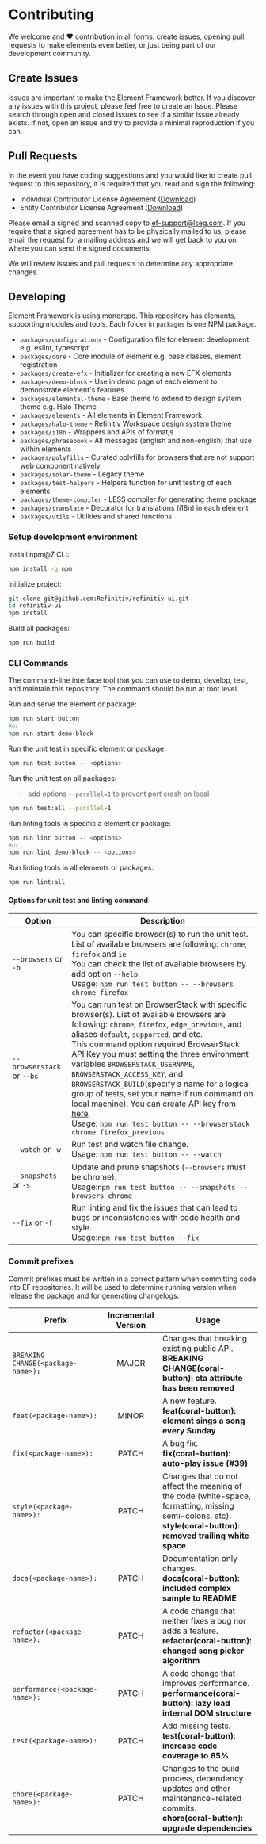 # Contributing

We welcome and ❤ contribution in all forms: create issues, opening pull requests to make elements even better, or just being part of our development community.

## Create Issues

Issues are important to make the Element Framework better. If you discover any issues with this project, please feel free to create an Issue.
Please search through open and closed issues to see if a similar issue already exists. If not, open an issue and try to provide a minimal reproduction if you can.

## Pull Requests

In the event you have coding suggestions and you would like to create pull request to this repository, it is required that you read and sign the following:

- Individual Contributor License Agreement ([Download](https://github.com/Refinitiv/refinitiv-ui/blob/v6/Workspace%20SDK%20Refinitiv-UI%20Individual%20Contributor%20License%20Agreement.pdf))
- Entity Contributor License Agreement ([Download](https://github.com/Refinitiv/refinitiv-ui/blob/v6/Workspace%20SDK%20Refinitiv-UI%20Entity%20Contributor%20License%20Agreement.pdf))

Please email a signed and scanned copy to [ef-support@lseg.com](mailto:ef-support@lseg.com). If you require that a signed agreement has to be physically mailed to us, please email the request for a mailing address and we will get back to you on where you can send the signed documents.

We will review issues and pull requests to determine any appropriate changes.

## Developing

Element Framework is using monorepo. This repository has elements, supporting modules and tools. Each folder in `packages` is one NPM package.

- `packages/configurations` - Configuration file for element development e.g. eslint, typescript
- `packages/core` - Core module of element e.g. base classes, element registration
- `packages/create-efx` - Initializer for creating a new EFX elements
- `packages/demo-block` - Use in demo page of each element to demonstrate element's features
- `packages/elemental-theme` - Base theme to extend to design system theme e.g. Halo Theme
- `packages/elements` - All elements in Element Framework
- `packages/halo-theme` - Refinitiv Workspace design system theme
- `packages/i18n` - Wrappers and APIs of formatjs
- `packages/phrasebook` - All messages (english and non-english) that use within elements
- `packages/polyfills` - Curated polyfills for browsers that are not support web component natively
- `packages/solar-theme` - Legacy theme
- `packages/test-helpers` - Helpers function for unit testing of each elements
- `packages/theme-compiler` - LESS compiler for generating theme package
- `packages/translate` - Decorator for translations (i18n) in each element
- `packages/utils` - Utilities and shared functions

### Setup development environment

Install npm@7 CLI:

```bash
npm install -g npm
```

Initialize project:

```bash
git clone git@github.com:Refinitiv/refinitiv-ui.git
cd refinitiv-ui
npm install
```

Build all packages:

```bash
npm run build
```

### CLI Commands

The command-line interface tool that you can use to demo, develop, test, and maintain this repository. The command should be run at root level.

Run and serve the element or package:

```bash
npm run start button
#or
npm run start demo-block
```

Run the unit test in specific element or package:

```bash
npm run test button -- <options>
```

Run the unit test on all packages:

> add options `--parallel=1` to prevent port crash on local

```bash
npm run test:all --parallel=1
```

Run linting tools in specific a element or package:

```bash
npm run lint button -- <options>
#or
npm run lint demo-block -- <options>
```

Run linting tools in all elements or packages:

```bash
npm run lint:all
```

#### Options for unit test and linting command

| Option                     | Description                                                                                                                                                                                                                                                                                                                                                                                                                                                                                                                                                                                                                           |
| -------------------------- | ------------------------------------------------------------------------------------------------------------------------------------------------------------------------------------------------------------------------------------------------------------------------------------------------------------------------------------------------------------------------------------------------------------------------------------------------------------------------------------------------------------------------------------------------------------------------------------------------------------------------------------- |
| `--browsers` or `-b`       | You can specific browser(s) to run the unit test. List of available browsers are following: `chrome`, `firefox` and `ie` <br>You can check the list of available browsers by add option `--help`. <br>Usage: `npm run test button -- --browsers chrome firefox`                                                                                                                                                                                                                                                                                                                                                                       |
| `--browserstack` or `--bs` | You can run test on BrowserStack with specific browser(s). List of available browsers are following: `chrome`, `firefox`, `edge_previous`, and aliases `default`, `supported`, and etc. <br>This command option required BrowserStack API Key you must setting the three environment variables `BROWSERSTACK_USERNAME`, `BROWSERSTACK_ACCESS_KEY`, and `BROWSERSTACK_BUILD`(specify a name for a logical group of tests, set your name if run command on local machine). You can create API key from [here](https://www.browserstack.com/accounts/profile) <br>Usage: `npm run test button -- --browserstack chrome firefox_previous` |
| `--watch` or `-w`          | Run test and watch file change. <br>Usage: `npm run test button -- --watch`                                                                                                                                                                                                                                                                                                                                                                                                                                                                                                                                                           |
| `--snapshots` or `-s`      | Update and prune snapshots (`--browsers` must be chrome). <br>Usage:`npm run test button -- --snapshots --browsers chrome`                                                                                                                                                                                                                                                                                                                                                                                                                                                                                                            |
| `--fix` or `-f`            | Run linting and fix the issues that can lead to bugs or inconsistencies with code health and style. <br>Usage:`npm run test button --fix`                                                                                                                                                                                                                                                                                                                                                                                                                                                                                             |

### Commit prefixes

Commit prefixes must be written in a correct pattern when committing code into EF repositories. It will be used to determine running version when release the package and for generating changelogs.

| Prefix                             | Incremental Version | Usage                                                                                                                                                             |
| ---------------------------------- | :-----------------: | ----------------------------------------------------------------------------------------------------------------------------------------------------------------- |
| `BREAKING CHANGE(<package-name>):` |        MAJOR        | Changes that breaking existing public API.<br/>**BREAKING CHANGE(coral-button): cta attribute has been removed**                                                  |
| `feat(<package-name>):`            |        MINOR        | A new feature.<br/>**feat(coral-button): element sings a song every Sunday**                                                                                      |
| `fix(<package-name>):`             |        PATCH        | A bug fix.<br/>**fix(coral-button): auto-play issue (#39)**                                                                                                       |
| `style(<package-name>):`           |        PATCH        | Changes that do not affect the meaning of the code (white-space, formatting, missing semi-colons, etc).<br/>**style(coral-button): removed trailing white space** |
| `docs(<package-name>):`            |        PATCH        | Documentation only changes.<br/>**docs(coral-button): included complex sample to README**                                                                         |
| `refactor(<package-name>):`        |        PATCH        | A code change that neither fixes a bug nor adds a feature.<br/>**refactor(coral-button): changed song picker algorithm**                                          |
| `performance(<package-name>):`     |        PATCH        | A code change that improves performance.<br/>**performance(coral-button): lazy load internal DOM structure**                                                      |
| `test(<package-name>):`            |        PATCH        | Add missing tests.<br/>**test(coral-button): increase code coverage to 85%**                                                                                      |
| `chore(<package-name>):`           |        PATCH        | Changes to the build process, dependency updates and other maintenance-related commits.<br/>**chore(coral-button): upgrade dependencies**                         |
